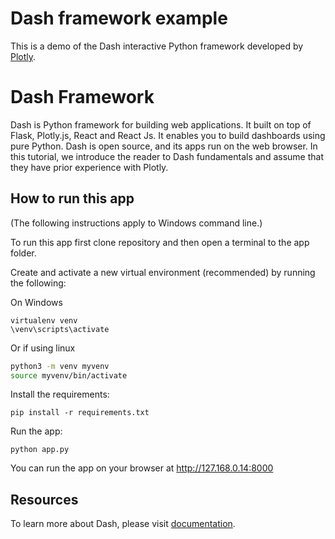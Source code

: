 # Dash framework example
This is a demo of the Dash interactive Python framework developed by [Plotly](https://plot.ly/).

# Dash Framework
Dash is Python framework for building web applications. It built on top of Flask, Plotly.js, React and React Js. It enables you to build dashboards using pure Python. Dash is open source, and its apps run on the web browser. In this tutorial, we introduce the reader to Dash fundamentals and assume that they have prior experience with Plotly.


## How to run this app

(The following instructions apply to Windows command line.)

To run this app first clone repository and then open a terminal to the app folder.


Create and activate a new virtual environment (recommended) by running
the following:

On Windows

```
virtualenv venv 
\venv\scripts\activate
```

Or if using linux

```bash
python3 -m venv myvenv
source myvenv/bin/activate
```

Install the requirements:

```
pip install -r requirements.txt
```
Run the app:

```
python app.py
```
You can run the app on your browser at http://127.168.0.14:8000

## Resources

To learn more about Dash, please visit [documentation](https://plot.ly/dash).
